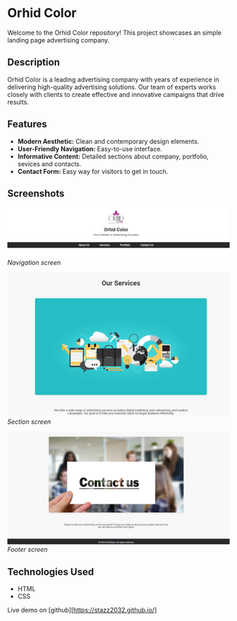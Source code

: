 

# Orhid Color

Welcome to the Orhid Color repository! This project showcases an simple landing page advertising company.

## Description

Orhid Color is a leading advertising company with years of experience in delivering high-quality advertising solutions. Our team of experts works closely with clients to create effective and innovative campaigns that drive results.

## Features
- **Modern Aesthetic:** Clean and contemporary design elements.
- **User-Friendly Navigation:** Easy-to-use interface.
- **Informative Content:** Detailed sections about company, portfolio, sevices and contacts. 
- **Contact Form:** Easy way for visitors to get in touch.

## Screenshots

![Screenshot 1](screeshots/1.png)
*Navigation screen*

![Screenshot 2](screeshots/2.png)
*Section screen*

![Screenshot 3](screeshots/3.png)
*Footer screen*

## Technologies Used

- HTML
- CSS

Live demo on [github][https://stazz2032.github.io/]
